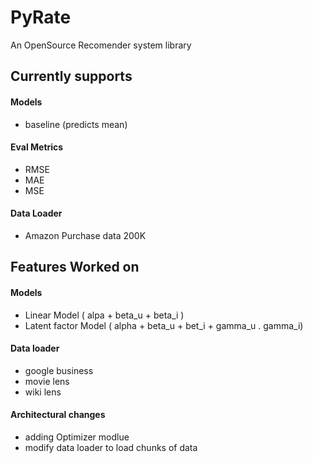 # PyRate
An OpenSource Recomender system library

## Currently supports 

#### Models
- baseline (predicts mean)

#### Eval Metrics
- RMSE
- MAE
- MSE

#### Data Loader
- Amazon Purchase data 200K


## Features Worked on

#### Models
- Linear Model ( alpa + beta_u + beta_i )
- Latent factor Model ( alpha + beta_u + bet_i + gamma_u . gamma_i)

#### Data loader
- google business
- movie lens
- wiki lens

#### Architectural changes 
- adding Optimizer modlue 
- modify data loader to load chunks of data
